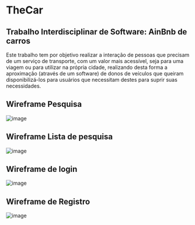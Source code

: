 # TheCar

## Trabalho Interdisciplinar de Software: AinBnb de carros

Este trabalho tem por objetivo realizar a interação de pessoas que precisam de um
serviço de transporte, com um valor mais acessível, seja para uma viagem ou para utilizar na
própria cidade, realizando desta forma a aproximação (através de um software) de donos de
veículos que queiram disponibilizá-los para usuários que necessitam destes para suprir suas
necessidades.

## Wireframe Pesquisa

![image](https://user-images.githubusercontent.com/42702863/67163816-c7b1ef00-f349-11e9-95db-78e9ddf567bf.png)

## Wireframe Lista de pesquisa

![image](https://user-images.githubusercontent.com/42702863/67163792-8faaac00-f349-11e9-8b06-16298a48a50a.png)

## Wireframe de login

![image](https://user-images.githubusercontent.com/42702863/67153212-65121200-f2bb-11e9-9ce3-dbc3ba1369c1.png)

## Wireframe de Registro

![image](https://user-images.githubusercontent.com/42702863/67153199-36943700-f2bb-11e9-90ab-678ea813f3b7.png)
